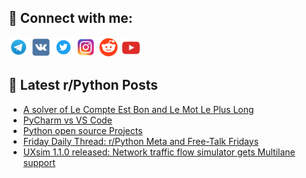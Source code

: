 ## 🔎 Connect with me:
[<img src="https://github.com/bullbesh/bullbesh/blob/main/images/Telegram.png" width="32" height="32" />](https://t.me/bullbesh)
[<img src="https://github.com/bullbesh/bullbesh/blob/main/images/VK.png" width="32" height="32" />](https://vk.com/bullbesh)
[<img src="https://github.com/bullbesh/bullbesh/blob/main/images/Twitter.png" width="32" height="32" />](https://twitter.com/bullbesh1)
[<img src="https://github.com/bullbesh/bullbesh/blob/main/images/Instagram.png" width="32" height="32" />](https://www.instagram.com/bullbesh)
[<img src="https://github.com/bullbesh/bullbesh/blob/main/images/Reddit.png" width="32" height="32" />](https://www.reddit.com/user/bullbesh)
[<img src="https://github.com/bullbesh/bullbesh/blob/main/images/YouTube.png" width="32" height="32" />](https://www.youtube.com/channel/UCtfjRs6uzgq5mfm8S06WTcg)

## 📕 Latest r/Python Posts
<!-- BLOG-POST-LIST:START -->
- [A solver of Le Compte Est Bon and Le Mot Le Plus Long](https://www.reddit.com/r/Python/comments/1bweu9x/a_solver_of_le_compte_est_bon_and_le_mot_le_plus/)
- [PyCharm vs VS Code](https://www.reddit.com/r/Python/comments/1bwb9dw/pycharm_vs_vs_code/)
- [Python open source Projects](https://www.reddit.com/r/Python/comments/1bw7eh8/python_open_source_projects/)
- [Friday Daily Thread: r/Python Meta and Free-Talk Fridays](https://www.reddit.com/r/Python/comments/1bw3byb/friday_daily_thread_rpython_meta_and_freetalk/)
- [UXsim 1.1.0 released: Network traffic flow simulator gets Multilane support](https://www.reddit.com/r/Python/comments/1bvxpgz/uxsim_110_released_network_traffic_flow_simulator/)
<!-- BLOG-POST-LIST:END -->
